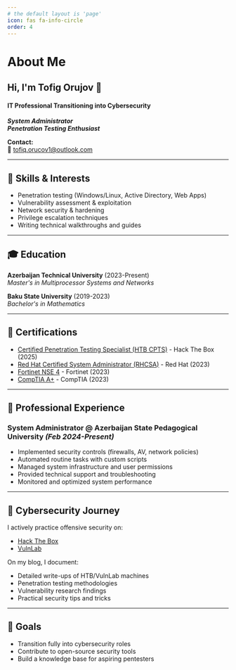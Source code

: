 ```yaml
---
# the default layout is 'page'
icon: fas fa-info-circle
order: 4
---
```


# About Me

## Hi, I'm Tofig Orujov 👋

#### IT Professional Transitioning into Cybersecurity

_**System Administrator**_  
_**Penetration Testing Enthusiast**_


**Contact:**  
📧 [tofiq.orucov1@outlook.com](mailto:tofiq.orucov1@outlook.com)  

---

## 🔧 Skills & Interests
- Penetration testing (Windows/Linux, Active Directory, Web Apps)
- Vulnerability assessment & exploitation
- Network security & hardening
- Privilege escalation techniques
- Writing technical walkthroughs and guides

---

## 🎓 Education
**Azerbaijan Technical University** (2023-Present)  
*Master's in Multiprocessor Systems and Networks*  

**Baku State University** (2019-2023)  
*Bachelor's in Mathematics*

---

## 📜 Certifications
- [Certified Penetration Testing Specialist (HTB CPTS)](https://www.credly.com/badges/4e493059-7015-4b07-849f-dee2fd5fca4f/public_url) - Hack The Box (2025)
- [Red Hat Certified System Administrator (RHCSA)](https://rhtapps.redhat.com/verify?certId=230-281-925) - Red Hat (2023)
- [Fortinet NSE 4](https://www.credly.com/badges/10a9b3e4-2112-40c2-a92b-1eb7590dbf16/public_url) - Fortinet (2023)
- [CompTIA A+](https://www.credly.com/badges/1426b24f-a677-4db9-8504-20202815e3b8/linked_in_profile) - CompTIA (2023)

---

## 💼 Professional Experience
### System Administrator @ Azerbaijan State Pedagogical University *(Feb 2024-Present)*
- Implemented security controls (firewalls, AV, network policies)
- Automated routine tasks with custom scripts
- Managed system infrastructure and user permissions
- Provided technical support and troubleshooting
- Monitored and optimized system performance

---

## 🚀 Cybersecurity Journey
I actively practice offensive security on:
- [Hack The Box](https://www.hackthebox.com/)
- [VulnLab](https://www.vulnlabs.com/)

On my blog, I document:
- Detailed write-ups of HTB/VulnLab machines
- Penetration testing methodologies
- Vulnerability research findings
- Practical security tips and tricks

---

## 🎯 Goals
- Transition fully into cybersecurity roles
- Contribute to open-source security tools
- Build a knowledge base for aspiring pentesters


